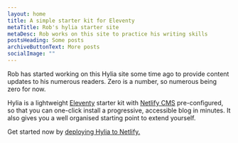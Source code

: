 ```yaml
---
layout: home
title: A simple starter kit for Eleventy
metaTitle: Rob's hylia starter site
metaDesc: Rob works on this site to practice his writing skills
postsHeading: Some posts
archiveButtonText: More posts
socialImage: ""
---
```

Rob has started working on this Hylia site some time ago to provide content updates to his numerous readers. Zero is a number, so numerous being zero for now.

Hylia is a lightweight [Eleventy](https://11ty.io) starter kit with [Netlify CMS](https://www.netlifycms.org/) pre-configured, so that you can one-click install a progressive, accessible blog in minutes. It also gives you a well organised starting point to extend yourself.

Get started now by [deploying Hylia to Netlify.](https://app.netlify.com/start/deploy?repository=https://github.com/hankchizljaw/hylia&stack=cms)